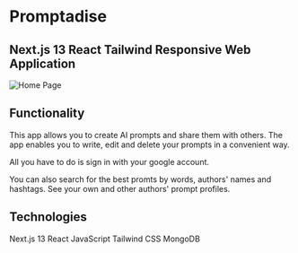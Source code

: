 # Promptadise

## Next.js 13 React Tailwind Responsive Web Application

![Home Page](https://i.imgur.com/EiOXmeb.jpg)

## Functionality

This app allows you to create AI prompts and share them with others. The app enables you to write, edit and delete your prompts in a convenient way.

All you have to do is sign in with your google account.

You can also search for the best promts by words, authors' names and hashtags. See your own and other authors' prompt profiles.

## Technologies

Next.js 13
React
JavaScript
Tailwind
CSS
MongoDB
